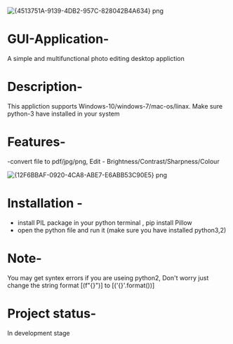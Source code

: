 ![{4513751A-9139-4DB2-957C-828042B4A634} png](https://user-images.githubusercontent.com/70909882/101911920-0e664680-3be7-11eb-997d-1198cd3a4010.jpg)
# GUI-Application-
A simple and multifunctional photo editing desktop appliction

# Description-
This appliction supports Windows-10/windows-7/mac-os/linax. Make sure python-3 have installed in your system

# Features-
 -convert file to pdf/jpg/png,  Edit - Brightness/Contrast/Sharpness/Colour
 
 ![{12F6BBAF-0920-4CA8-ABE7-E6ABB53C90E5} png](https://user-images.githubusercontent.com/70909882/101912028-39e93100-3be7-11eb-887f-0f2a3bd8b2b6.jpg)

 
 
# Installation - 
 - install PIL package in your python terminal , pip install Pillow 
 - open the python file and run it (make sure you have installed python3,2)
 
# Note-
  You may get syntex errors if you are useing python2, Don't worry just change the string format [(f"{}")] to [('{}'.format())]
  
# Project status- 
 In development stage
